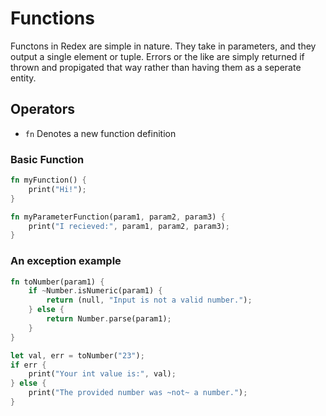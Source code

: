 # Functions
Functons in Redex are simple in nature. They take in parameters, and they output a single element or tuple. Errors or the like are simply returned if thrown and propigated that way rather than having them as a seperate entity.

## Operators
 - `fn` Denotes a new function definition 

### Basic Function
```rs
fn myFunction() {
    print("Hi!");
}

fn myParameterFunction(param1, param2, param3) {
    print("I recieved:", param1, param2, param3);
}
```

### An exception example
```rs
fn toNumber(param1) {
    if ~Number.isNumeric(param1) {
        return (null, "Input is not a valid number.");
    } else {
        return Number.parse(param1);
    }
}

let val, err = toNumber("23");
if err {
    print("Your int value is:", val);
} else {
    print("The provided number was ~not~ a number.");
}
```